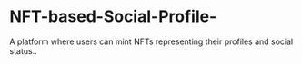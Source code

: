 # NFT-based-Social-Profile-
 A platform where users can mint NFTs representing their profiles and social status..
